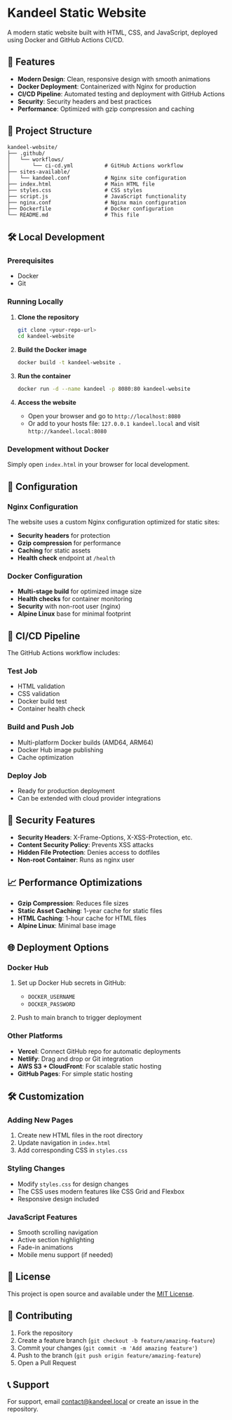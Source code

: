 # Kandeel Static Website

A modern static website built with HTML, CSS, and JavaScript, deployed using Docker and GitHub Actions CI/CD.

## 🚀 Features

- **Modern Design**: Clean, responsive design with smooth animations
- **Docker Deployment**: Containerized with Nginx for production
- **CI/CD Pipeline**: Automated testing and deployment with GitHub Actions
- **Security**: Security headers and best practices
- **Performance**: Optimized with gzip compression and caching

## 📁 Project Structure

```
kandeel-website/
├── .github/
│   └── workflows/
│       └── ci-cd.yml          # GitHub Actions workflow
├── sites-available/
│   └── kandeel.conf           # Nginx site configuration
├── index.html                 # Main HTML file
├── styles.css                 # CSS styles
├── script.js                  # JavaScript functionality
├── nginx.conf                 # Nginx main configuration
├── Dockerfile                 # Docker configuration
└── README.md                  # This file
```

## 🛠️ Local Development

### Prerequisites

- Docker
- Git

### Running Locally

1. **Clone the repository**
   ```bash
   git clone <your-repo-url>
   cd kandeel-website
   ```

2. **Build the Docker image**
   ```bash
   docker build -t kandeel-website .
   ```

3. **Run the container**
   ```bash
   docker run -d --name kandeel -p 8080:80 kandeel-website
   ```

4. **Access the website**
   - Open your browser and go to `http://localhost:8080`
   - Or add to your hosts file: `127.0.0.1 kandeel.local` and visit `http://kandeel.local:8080`

### Development without Docker

Simply open `index.html` in your browser for local development.

## 🔧 Configuration

### Nginx Configuration

The website uses a custom Nginx configuration optimized for static sites:

- **Security headers** for protection
- **Gzip compression** for performance
- **Caching** for static assets
- **Health check** endpoint at `/health`

### Docker Configuration

- **Multi-stage build** for optimized image size
- **Health checks** for container monitoring
- **Security** with non-root user (nginx)
- **Alpine Linux** base for minimal footprint

## 🚀 CI/CD Pipeline

The GitHub Actions workflow includes:

### Test Job
- HTML validation
- CSS validation
- Docker build test
- Container health check

### Build and Push Job
- Multi-platform Docker builds (AMD64, ARM64)
- Docker Hub image publishing
- Cache optimization

### Deploy Job
- Ready for production deployment
- Can be extended with cloud provider integrations

## 🔐 Security Features

- **Security Headers**: X-Frame-Options, X-XSS-Protection, etc.
- **Content Security Policy**: Prevents XSS attacks
- **Hidden File Protection**: Denies access to dotfiles
- **Non-root Container**: Runs as nginx user

## 📈 Performance Optimizations

- **Gzip Compression**: Reduces file sizes
- **Static Asset Caching**: 1-year cache for static files
- **HTML Caching**: 1-hour cache for HTML files
- **Alpine Linux**: Minimal base image

## 🌐 Deployment Options

### Docker Hub
1. Set up Docker Hub secrets in GitHub:
   - `DOCKER_USERNAME`
   - `DOCKER_PASSWORD`

2. Push to main branch to trigger deployment

### Other Platforms
- **Vercel**: Connect GitHub repo for automatic deployments
- **Netlify**: Drag and drop or Git integration
- **AWS S3 + CloudFront**: For scalable static hosting
- **GitHub Pages**: For simple static hosting

## 🛠️ Customization

### Adding New Pages
1. Create new HTML files in the root directory
2. Update navigation in `index.html`
3. Add corresponding CSS in `styles.css`

### Styling Changes
- Modify `styles.css` for design changes
- The CSS uses modern features like CSS Grid and Flexbox
- Responsive design included

### JavaScript Features
- Smooth scrolling navigation
- Active section highlighting
- Fade-in animations
- Mobile menu support (if needed)

## 📝 License

This project is open source and available under the [MIT License](LICENSE).

## 🤝 Contributing

1. Fork the repository
2. Create a feature branch (`git checkout -b feature/amazing-feature`)
3. Commit your changes (`git commit -m 'Add amazing feature'`)
4. Push to the branch (`git push origin feature/amazing-feature`)
5. Open a Pull Request

## 📞 Support

For support, email contact@kandeel.local or create an issue in the repository.
